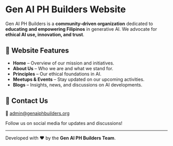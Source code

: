# Gen AI PH Builders Website

Gen AI PH Builders is a **community-driven organization** dedicated to **educating and empowering Filipinos** in generative AI. We advocate for **ethical AI use, innovation, and trust**.

## 🚀 Website Features  
- **Home** – Overview of our mission and initiatives.  
- **About Us** – Who we are and what we stand for.  
- **Principles** – Our ethical foundations in AI.  
- **Meetups & Events** – Stay updated on our upcoming activities.  
- **Blogs** – Insights, news, and discussions on AI developments.  

## 📩 Contact Us  
📧 admin@genaiphbuilders.org  

Follow us on social media for updates and discussions!  

---  
Developed with ❤️ by the **Gen AI PH Builders Team**.  
